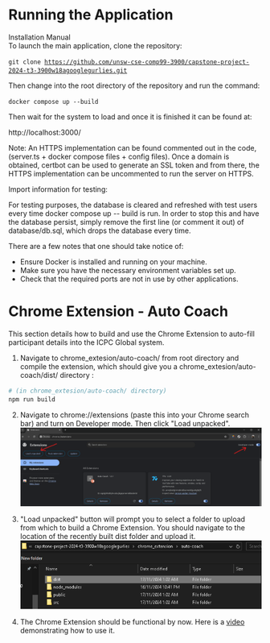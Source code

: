 # Running the Application
Installation Manual<br/>
To launch the main application, clone the repository:

<code>git clone https://github.com/unsw-cse-comp99-3900/capstone-project-2024-t3-3900w18agooglegurlies.git</code>


Then change into the root directory of the repository and run the command:

<code>docker compose up --build</code>


Then wait for the system to load and once it is finished it can be found at:

http://localhost:3000/


Note: An HTTPS implementation can be found commented out in the code, (server.ts + docker compose files + config files). Once a domain is obtained, certbot can be used to generate an SSL token and from there, the HTTPS implementation can be uncommented to run the server on HTTPS.

Import information for testing:

For testing purposes, the database is cleared and refreshed with test users every time docker compose up -- build is run. In order to stop this and have the database persist, simply remove the first line (or comment it out) of database/db.sql, which drops the database every time.


There are a few notes that one should take notice of:
- Ensure Docker is installed and running on your machine.
- Make sure you have the necessary environment variables set up.
- Check that the required ports are not in use by other applications.

# Chrome Extension - Auto Coach
This section details how to build and use the Chrome Extension to auto-fill participant details into the ICPC Global system.

1. Navigate to chrome_extesion/auto-coach/ from root directory and compile the extension, which should give you a chrome_extesion/auto-coach/dist/ directory :
```bash
# (in chrome_extesion/auto-coach/ directory)
npm run build
```
2. Navigate to chrome://extensions (paste this into your Chrome search bar) and turn on Developer mode. Then click "Load unpacked".
![Chrome Extension](images/image-1.png)

3. "Load unpacked" button will prompt you to select a folder to upload from which to build a Chrome Extension. You should navigate to the location of the recently built dist folder and upload it.
![Loading dist/ folder](images/image-2.png)

4. The Chrome Extension should be functional by now. Here is a [video](https://drive.google.com/file/d/1xJ0_18Eu4yHZIVSpzBAizO9cungVHPIk/view?usp=sharing) demonstrating how to use it.
